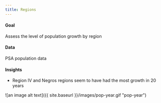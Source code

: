 ```yaml
---
title: Regions
---
```


#### Goal
Assess the level of population growth by region
#### Data
PSA population data
#### Insights
*	Region IV and Negros regions seem to have had the most growth in 20 years

![an image alt text]({{ site.baseurl }}/images/pop-year.gif "pop-year")

